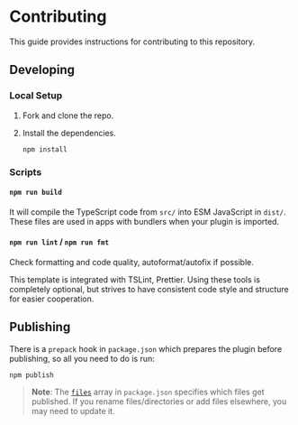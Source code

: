 # Contributing

This guide provides instructions for contributing to this repository.

## Developing

### Local Setup

1. Fork and clone the repo.
1. Install the dependencies.

    ```shell
    npm install
    ```

### Scripts

#### `npm run build`

It will compile the TypeScript code from `src/` into ESM JavaScript in `dist/`. These files are used in apps with bundlers when your plugin is imported.

#### `npm run lint` / `npm run fmt`

Check formatting and code quality, autoformat/autofix if possible.

This template is integrated with TSLint, Prettier. Using these tools is completely optional, but strives to have consistent code style and structure for easier cooperation.

## Publishing

There is a `prepack` hook in `package.json` which prepares the plugin before publishing, so all you need to do is run:

```shell
npm publish
```

> **Note**: The [`files`](https://docs.npmjs.com/cli/v7/configuring-npm/package-json#files) array in `package.json` specifies which files get published. If you rename files/directories or add files elsewhere, you may need to update it.
